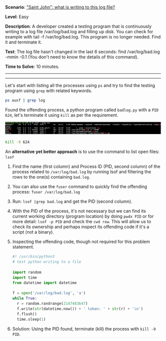 **Scenario**: ["Saint John": what is writing to this log file?](https://sadservers.com/newserver/saint-john#)

**Level**: Easy

**Description**: A developer created a testing program that is continuously writing to a log file /var/log/bad.log and filling up disk. You can check for example with tail -f /var/log/bad.log.
This program is no longer needed. Find it and terminate it.

**Test**: The log file hasn't changed in the last 6 seconds: find /var/log/bad.log -mmin -0.1 (You don't need to know the details of this command).

**Time to Solve**: 10 minutes.

-------------------------------------
-------------------------------------

Let's start with listing all the processes using `ps` and try to find the testing program using `grep` with related keywords.

```bash
ps auxf | grep log
```

Found the offending process, a python program called `badlog.py` with a `PID 624`, let's terminate it using `kill` as per the requirement.

![](../assets/saint_john_1.jpg)

```bash
kill -9 624
```

An **alternative yet better approach** is to use the command to list open files: `lsof`

1. Find the name (first column) and Process ID (PID, second column) of the process related to `/var/log/bad.log` by running lsof and filtering the rows to the one(s) containing `bad.log`.

2. You can also use the `fuser` command to quickly find the offending process: `fuser /var/log/bad.log`

3. Run: `lsof |grep bad.log` and get the PID (second column).

4. With the PID of the process, it's not necessary but we can find its current working directory (program location) by doing `pwdx PID` or for more detail: `lsof -p PID` and check the `cwd row`. This will allow us to check its ownership and perhaps inspect its offending code if it's a script (not a binary).

5. Inspecting the offending code, though not required for this problem statement.
    ```python
    #! /usr/bin/python3
    # test python writing to a file

    import random
    import time
    from datetime import datetime

    f = open('/var/log/bad.log', 'a')
    while True:
      r = random.randrange(2147483647)
      f.write(str(datetime.now()) + ' token: ' + str(r) + '\n')
      f.flush()
      time.sleep(1)
    ```
6. Solution: Using the PID found, terminate (kill) the process with `kill -9 PID`.


